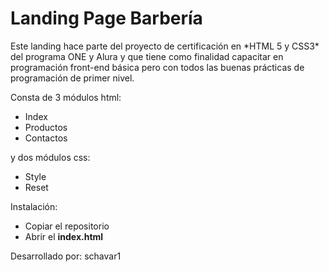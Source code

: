 <h1>Landing Page Barbería</h1>
Este landing hace parte del proyecto de certificación en *HTML 5 y CSS3* del programa ONE y Alura y que tiene como finalidad capacitar en programación front-end básica pero con todos las buenas prácticas de programación de primer nivel.

Consta de 3 módulos html:
- Index
- Productos
- Contactos

y dos módulos css:
- Style
- Reset

Instalación:
- Copiar el repositorio
- Abrir el **index.html**


Desarrollado por:
schavar1





